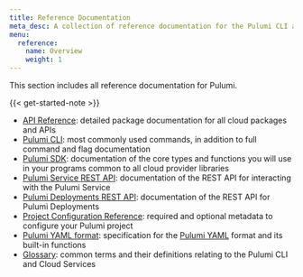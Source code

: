 ```yaml
---
title: Reference Documentation
meta_desc: A collection of reference documentation for the Pulumi CLI and Cloud Services.
menu:
  reference:
    name: Overview
    weight: 1
---
```


This section includes all reference documentation for Pulumi.

{{< get-started-note >}}

* [API Reference](/docs/reference/pkg/): detailed package documentation for all cloud packages and APIs
* [Pulumi CLI](/docs/reference/cli/): most commonly used commands, in addition to full command and flag documentation
* [Pulumi SDK](/docs/reference/pulumi-sdk/): documentation of the core types and functions you will use in your programs common to all cloud provider libraries
* [Pulumi Service REST API](/docs/reference/service-rest-api/): documentation of the REST API for interacting with the Pulumi Service
* [Pulumi Deployments REST API](/docs/reference/deployments-rest-api/): documentation of the REST API for Pulumi Deployments
* [Project Configuration Reference](/docs/reference/pulumi-yaml/): required and optional metadata to configure your Pulumi project
* [Pulumi YAML format](/docs/reference/yaml/): specification for the [Pulumi YAML](/docs/intro/languages/yaml/) format and its built-in functions
* [Glossary](/docs/reference/glossary/): common terms and their definitions relating to the Pulumi CLI and Cloud Services
